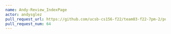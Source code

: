 ```yaml
---
name: Andy-Review_IndexPage
actor: andysglez
pull_request_url: https://github.com/ucsb-cs156-f22/team03-f22-7pm-2/pull/64
pull_request_num: 64
---
```

